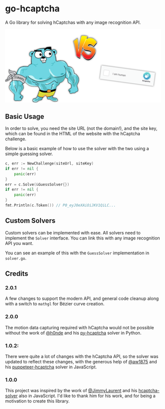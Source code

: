 # go-hcaptcha

A Go library for solving hCaptchas with any image recognition API.

![1v1 me, bro!](images/one_vs_one.png)

## Basic Usage
In order to solve, you need the site URL (not the domain!), and the site key, which can be found 
in the HTML of the website with the hCaptcha challenge.

Below is a basic example of how to use the solver with the two using a simple guessing solver.
```go
c, err := NewChallenge(siteUrl, siteKey)
if err != nil {
    panic(err)
}
err = c.Solve(&GuessSolver{})
if err != nil {
    panic(err)
}
fmt.Println(c.Token()) // P0_eyJ0eXAiOiJKV1QiLC...
```

## Custom Solvers
Custom solvers can be implemented with ease. All solvers need to implement the `Solver` interface. You
can link this with any image recognition API you want.

You can see an example of this with the `GuessSolver` implementation in `solver.go`.

## Credits

### 2.0.1
A few changes to support the modern API, and general code cleanup along with a switch to `mathgl` for
Bézier curve creation.

### 2.0.0
The motion data capturing required with hCaptcha would not be possible without the work of 
[@h0nde](https://github.com/h0nde) and his [py-hcaptcha](https://github.com/h0nde/py-hcaptcha) solver in Python.

### 1.0.2:
There were quite a lot of changes with the hCaptcha API, so the solver was updated to reflect these changes, with
the generous help of [@aw1875](https://github.com/aw1875) and his [puppeteer-hcaptcha](https://github.com/aw1875/puppeteer-hcaptcha) 
solver in JavaScript.

### 1.0.0
This project was inspired by the work of [@JimmyLaurent](https://github.com/JimmyLaurent) and his [hcaptcha-solver](https://github.com/JimmyLaurent/hcaptcha-solver)
also in JavaScript. I'd like to thank him for his work, and for being a motivation to create this library.

